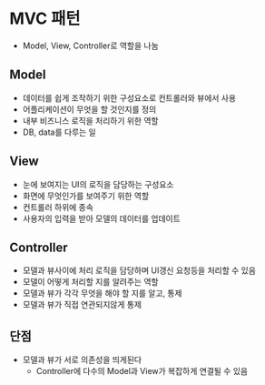 # MVC 패턴

- Model, View, Controller로 역할을 나눔

## Model

- 데이터를 쉽게 조작하기 위한 구성요소로 컨트롤러와 뷰에서 사용
- 어플리케이션이 무엇을 할 것인지를 정의
- 내부 비즈니스 로직을 처리하기 위한 역할
- DB, data를 다루는 일

## View

- 눈에 보여지는 UI의 로직을 담당하는 구성요소
- 화면에 무엇인가를 보여주기 위한 역할
- 컨트롤러 하위에 종속
- 사용자의 입력을 받아 모델의 데이터를 업데이트

## Controller

- 모델과 뷰사이에 처리 로직을 담당하며 UI갱신 요청등을 처리할 수 있음
- 모델이 어떻게 처리할 지를 알려주는 역할
- 모델과 뷰가 각각 무엇을 해야 할 지를 알고, 통제
- 모델과 뷰가 직접 연관되지않게 통제

## 단점

- 모델과 뷰가 서로 의존성을 띄게된다
  - Controller에 다수의 Model과 View가 복잡하게 연결될 수 있음
